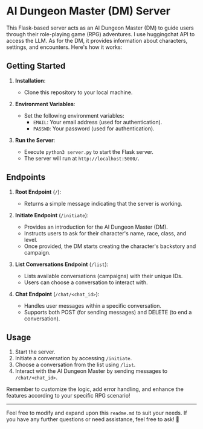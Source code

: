 # AI Dungeon Master (DM) Server

This Flask-based server acts as an AI Dungeon Master (DM) to guide users through their role-playing game (RPG) adventures. I use huggingchat API to access the LLM. As for the DM, it provides information about characters, settings, and encounters. Here's how it works:

## Getting Started

1. **Installation**:
   - Clone this repository to your local machine.

2. **Environment Variables**:
   - Set the following environment variables:
     - `EMAIL`: Your email address (used for authentication).
     - `PASSWD`: Your password (used for authentication).

3. **Run the Server**:
   - Execute `python3 server.py` to start the Flask server.
   - The server will run at `http://localhost:5000/`.

## Endpoints

1. **Root Endpoint** (`/`):
   - Returns a simple message indicating that the server is working.

2. **Initiate Endpoint** (`/initiate`):
   - Provides an introduction for the AI Dungeon Master (DM).
   - Instructs users to ask for their character's name, race, class, and level.
   - Once provided, the DM starts creating the character's backstory and campaign.

3. **List Conversations Endpoint** (`/list`):
   - Lists available conversations (campaigns) with their unique IDs.
   - Users can choose a conversation to interact with.

4. **Chat Endpoint** (`/chat/<chat_id>`):
   - Handles user messages within a specific conversation.
   - Supports both POST (for sending messages) and DELETE (to end a conversation).

## Usage

1. Start the server.
2. Initiate a conversation by accessing `/initiate`.
3. Choose a conversation from the list using `/list`.
4. Interact with the AI Dungeon Master by sending messages to `/chat/<chat_id>`.

Remember to customize the logic, add error handling, and enhance the features according to your specific RPG scenario!

---

Feel free to modify and expand upon this `readme.md` to suit your needs. If you have any further questions or need assistance, feel free to ask! 🚀